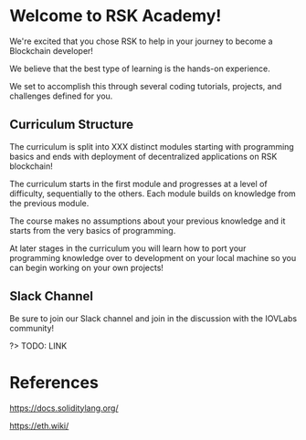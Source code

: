 # Welcome to RSK Academy!

We're excited that you chose RSK to help in your journey to become a Blockchain developer!

We believe that the best type of learning is the hands-on experience. 

We set to accomplish this through several coding tutorials, projects, and challenges defined for you. 

## Curriculum Structure

The curriculum is split into 
XXX 
distinct modules starting with programming basics and ends with deployment of decentralized applications on RSK blockchain!

The curriculum starts in the first module and progresses at a level of difficulty, sequentially to the others. Each module builds on knowledge from the previous module.

The course makes no assumptions about your previous knowledge and it starts from the very basics of programming. 

At later stages in the curriculum you will learn how to port your programming knowledge over to development on your local machine so you can begin working on your own projects!

## Slack Channel

Be sure to join our Slack channel and join in the discussion with the IOVLabs community!

?> TODO: LINK


# References

https://docs.soliditylang.org/

https://eth.wiki/
